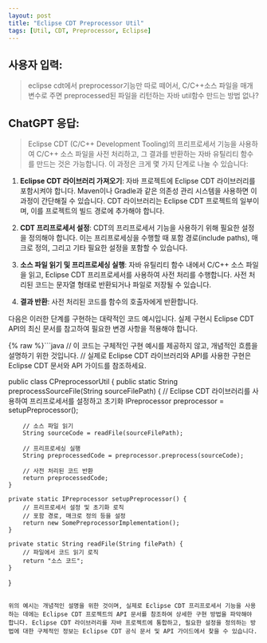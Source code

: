```yaml
---
layout: post
title: "Eclipse CDT Preprocessor Util"
tags: [Util, CDT, Preprocessor, Eclipse]
---
```


## 사용자 입력:
> eclipse cdt에서 preprocessor기능만 따로 떼어서,   C/C++소스 파일을 매개변수로 주면 preprocessed된 파일을 리턴하는 자바 util함수 만드는 방법 없나?

## ChatGPT 응답:
> Eclipse CDT (C/C++ Development Tooling)의 프리프로세서 기능을 사용하여 C/C++ 소스 파일을 사전 처리하고, 그 결과를 반환하는 자바 유틸리티 함수를 만드는 것은 가능합니다. 이 과정은 크게 몇 가지 단계로 나눌 수 있습니다:

1. **Eclipse CDT 라이브러리 가져오기**: 자바 프로젝트에 Eclipse CDT 라이브러리를 포함시켜야 합니다. Maven이나 Gradle과 같은 의존성 관리 시스템을 사용하면 이 과정이 간단해질 수 있습니다. CDT 라이브러리는 Eclipse CDT 프로젝트의 일부이며, 이를 프로젝트의 빌드 경로에 추가해야 합니다.

2. **CDT 프리프로세서 설정**: CDT의 프리프로세서 기능을 사용하기 위해 필요한 설정을 정의해야 합니다. 이는 프리프로세싱을 수행할 때 포함 경로(include paths), 매크로 정의, 그리고 기타 필요한 설정을 포함할 수 있습니다.

3. **소스 파일 읽기 및 프리프로세싱 실행**: 자바 유틸리티 함수 내에서 C/C++ 소스 파일을 읽고, Eclipse CDT 프리프로세서를 사용하여 사전 처리를 수행합니다. 사전 처리된 코드는 문자열 형태로 반환되거나 파일로 저장될 수 있습니다.

4. **결과 반환**: 사전 처리된 코드를 함수의 호출자에게 반환합니다.

다음은 이러한 단계를 구현하는 대략적인 코드 예시입니다. 실제 구현시 Eclipse CDT API의 최신 문서를 참고하여 필요한 변경 사항을 적용해야 합니다.

{% raw %}```java
// 이 코드는 구체적인 구현 예시를 제공하지 않고, 개념적인 흐름을 설명하기 위한 것입니다.
// 실제로 Eclipse CDT 라이브러리와 API를 사용한 구현은 Eclipse CDT 문서와 API 가이드를 참조하세요.

public class CPreprocessorUtil {
    public static String preprocessSourceFile(String sourceFilePath) {
        // Eclipse CDT 라이브러리를 사용하여 프리프로세서를 설정하고 초기화
        IPreprocessor preprocessor = setupPreprocessor();

        // 소스 파일 읽기
        String sourceCode = readFile(sourceFilePath);

        // 프리프로세싱 실행
        String preprocessedCode = preprocessor.preprocess(sourceCode);

        // 사전 처리된 코드 반환
        return preprocessedCode;
    }

    private static IPreprocessor setupPreprocessor() {
        // 프리프로세서 설정 및 초기화 로직
        // 포함 경로, 매크로 정의 등을 설정
        return new SomePreprocessorImplementation();
    }

    private static String readFile(String filePath) {
        // 파일에서 코드 읽기 로직
        return "소스 코드";
    }
}
```{% endraw %}

위의 예시는 개념적인 설명을 위한 것이며, 실제로 Eclipse CDT 프리프로세서 기능을 사용하는 데에는 Eclipse CDT 프로젝트의 API 문서를 참조하여 상세한 구현 방법을 파악해야 합니다. Eclipse CDT 라이브러리를 자바 프로젝트에 통합하고, 필요한 설정을 정의하는 방법에 대한 구체적인 정보는 Eclipse CDT 공식 문서 및 API 가이드에서 찾을 수 있습니다.

